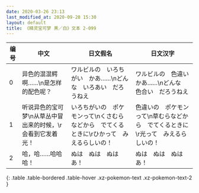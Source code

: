 ```yaml
---
date: 2020-03-26 23:13
last_modified_at: 2020-09-28 15:30
layout: default
title: 《精灵宝可梦 黑／白》文本 2-099
---
```

| 编号 | 中文 | 日文假名 | 日文汉字 |
| ---- | ---- | ---- | --- |
| 0 | 异色的混混鳄啊……\n是怎样的配色呢？ | ワルビルの　いろちがい　かあ……\nどんな　いろあい　だろうねえ | ワルビルの　色違い　かあ……\nどんな　色合い　だろうねえ |
| 1 | 听说异色的宝可梦\n从草丛中冒出来的时候，\r会看到它发着光！ | いろちがいの　ポケモンって\nくさむらなどから　でてくるときに\rひかって　みえるらしいの！ | 色違いの　ポケモンって\n草むらなどから　でてくるときに\r光って　みえるらしいの！ |
| 2 | 哈，哈……哈哈哈！ | ぬは　ぬは　ぬはあ！ | ぬは　ぬは　ぬはあ！ |
{: .table .table-bordered .table-hover .xz-pokemon-text .xz-pokemon-text-2 }